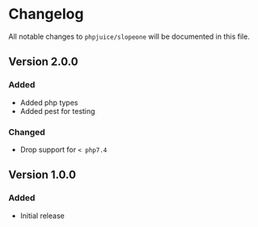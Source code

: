 # Changelog

All notable changes to `phpjuice/slopeone` will be documented in this file.

## Version 2.0.0

### Added

- Added php types
- Added pest for testing

### Changed

- Drop support for `< php7.4`

## Version 1.0.0

### Added

- Initial release
